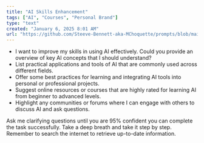 ```yaml
---
title: "AI Skills Enhancement"
tags: ["AI", "Courses", "Personal Brand"]
type: "text"
created: "January 6, 2025 8:01 AM"
url: "https://github.com/Steeve-Bennett-aka-MChoquette/prompts/blob/main/ai_skills_enhancement.md"
---
```


- I want to improve my skills in using AI effectively. Could you provide an overview of key AI concepts that I should understand? 
- List practical applications and tools of AI that are commonly used across different fields. 
- Offer some best practices for learning and integrating AI tools into personal or professional projects.
- Suggest online resources or courses that are highly rated for learning AI from beginner to advanced levels.
- Highlight any communities or forums where I can engage with others to discuss AI and ask questions.

Ask me clarifying questions until you are 95% confident you can complete the task successfully. Take a deep breath and take it step by step. Remember to search the internet to retrieve up-to-date information.